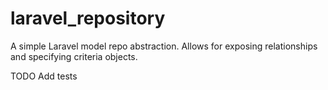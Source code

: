 # laravel_repository
A simple Laravel model repo abstraction. Allows for exposing relationships and specifying criteria objects.

TODO Add tests
